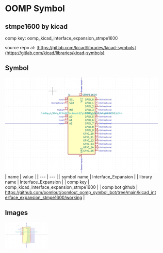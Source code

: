 # OOMP Symbol  
## stmpe1600  by kicad  
  
oomp key: oomp_kicad_interface_expansion_stmpe1600  
  
source repo at: [https://gitlab.com/kicad/libraries/kicad-symbols](https://gitlab.com/kicad/libraries/kicad-symbols)  
## Symbol  
  
[![working.png](working_600.png)](working.png)  
| name | value | 
| --- | --- | 
| symbol name | Interface_Expansion | 
| library name | Interface_Expansion | 
| oomp key | oomp_kicad_interface_expansion_stmpe1600 | 
| oomp bot github | https://github.com/oomlout/oomlout_oomp_symbol_bot/tree/main/kicad_interface_expansion_stmpe1600/working | 
## Images  
  
[![working.png](working_140.png)](working.png)  
